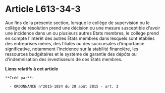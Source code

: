 # Article L613-34-3

Aux fins de la présente section, lorsque le collège de supervision ou le collège de résolution prend une décision ou une
mesure susceptible d'avoir une incidence dans un ou plusieurs autres Etats membres, le collège prend en compte l'intérêt des
autres Etats membres dans lesquels sont établies des entreprises mères, des filiales ou des succursales d'importance
significative, notamment l'incidence sur la stabilité financière, les ressources budgétaires et le système de garantie des
dépôts ou d'indemnisation des investisseurs de ces Etats membres.

**Liens relatifs à cet article**

	**Créé par**:

	  - ORDONNANCE n°2015-1024 du 20 août 2015 - art. 3
